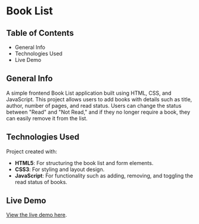 # Book List

## Table of Contents
- General Info
- Technologies Used
- Live Demo

## General Info
A simple frontend Book List application built using HTML, CSS, and JavaScript. This project allows users to add books with details such as title, author, number of pages, and read status. Users can change the status between "Read" and "Not Read," and if they no longer require a book, they can easily remove it from the list.

## Technologies Used
Project created with:
- **HTML5**: For structuring the book list and form elements.
- **CSS3**: For styling and layout design.
- **JavaScript**: For functionality such as adding, removing, and toggling the read status of books.

## Live Demo
[View the live demo here](https://thecoder45674.github.io/book-list/).
